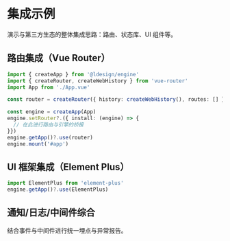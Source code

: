 # 集成示例

演示与第三方生态的整体集成思路：路由、状态库、UI 组件等。

## 路由集成（Vue Router）

```ts
import { createApp } from '@ldesign/engine'
import { createRouter, createWebHistory } from 'vue-router'
import App from './App.vue'

const router = createRouter({ history: createWebHistory(), routes: [] })

const engine = createApp(App)
engine.setRouter?.({ install: (engine) => {
  // 在此进行路由与引擎的桥接
}})
engine.getApp()?.use(router)
engine.mount('#app')
```

## UI 框架集成（Element Plus）

```ts
import ElementPlus from 'element-plus'
engine.getApp()?.use(ElementPlus)
```

## 通知/日志/中间件综合

结合事件与中间件进行统一埋点与异常报告。
